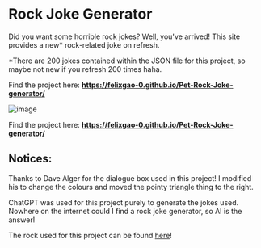 # Rock Joke Generator

Did you want some horrible rock jokes? Well, you've arrived! This site provides a new* rock-related joke on refresh.

*There are 200 jokes contained within the JSON file for this project, so maybe not new if you refresh 200 times haha.

Find the project here: **https://felixgao-0.github.io/Pet-Rock-Joke-generator/**

![image](https://github.com/user-attachments/assets/eebd065b-611e-4539-a96b-4f2408c5b7c8)

Find the project here: **https://felixgao-0.github.io/Pet-Rock-Joke-generator/**

## Notices:
Thanks to Dave Alger for the dialogue box used in this project! I modified his to change the colours and moved the pointy triangle thing to the right.

ChatGPT was used for this project purely to generate the jokes used. Nowhere on the internet could I find a rock joke generator, so AI is the answer!

The rock used for this project can be found [here](https://www.freeiconspng.com/img/49444)!

